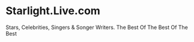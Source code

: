 # Starlight.Live.com
Stars, Celebrities, Singers &amp; Songer Writers. The Best Of The Best Of The Best
